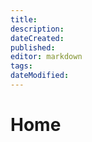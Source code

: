 ```yaml
---
title: 
description: 
dateCreated: 
published: 
editor: markdown
tags: 
dateModified: 
---
```

# Home
